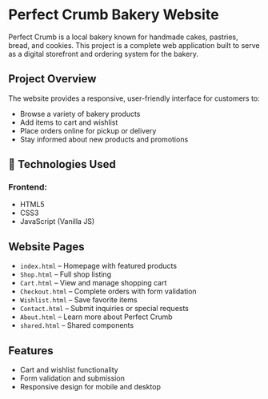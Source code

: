 # Perfect Crumb Bakery Website

Perfect Crumb is a local bakery known for handmade cakes, pastries, bread, and cookies. This project is a complete web application built to serve as a digital storefront and ordering system for the bakery.

## Project Overview

The website provides a responsive, user-friendly interface for customers to:
- Browse a variety of bakery products
- Add items to cart and wishlist
- Place orders online for pickup or delivery
- Stay informed about new products and promotions

## 🧩 Technologies Used

### Frontend:
- HTML5
- CSS3
- JavaScript (Vanilla JS)

## Website Pages

- `index.html` – Homepage with featured products
- `Shop.html` – Full shop listing
- `Cart.html` – View and manage shopping cart
- `Checkout.html` – Complete orders with form validation
- `Wishlist.html` – Save favorite items
- `Contact.html` – Submit inquiries or special requests
- `About.html` – Learn more about Perfect Crumb
- `shared.html` – Shared components

## Features

- Cart and wishlist functionality
- Form validation and submission
- Responsive design for mobile and desktop

